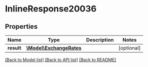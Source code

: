 # InlineResponse20036

## Properties
Name | Type | Description | Notes
------------ | ------------- | ------------- | -------------
**result** | [**\Model\ExchangeRates**](ExchangeRates.md) |  | [optional] 

[[Back to Model list]](../README.md#documentation-for-models) [[Back to API list]](../README.md#documentation-for-api-endpoints) [[Back to README]](../README.md)


